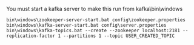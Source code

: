 You must start a kafka server to make this run from kafka\bin\windows
 ```
bin\windows\zookeeper-server-start.bat config\zookeeper.properties
bin\windows\kafka-server-start.bat config\server.properties
bin\windows\kafka-topics.bat --create --zookeeper localhost:2181 --replication-factor 1 --partitions 1 --topic USER_CREATED_TOPIC
```